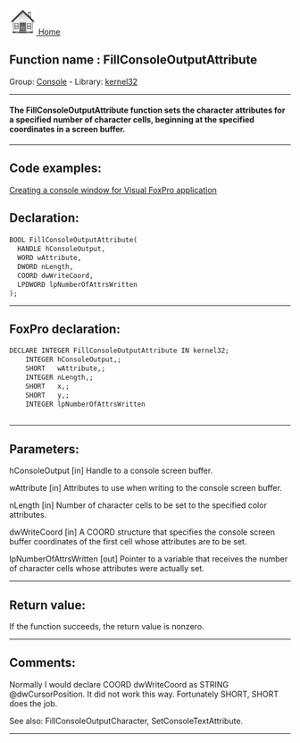 [<img src="../../images/home.png"> Home ](https://github.com/VFPX/Win32API)  

## Function name : FillConsoleOutputAttribute
Group: [Console](../../functions_group.md#Console)  -  Library: [kernel32](../../libraries.md#kernel32)  
***  


#### The FillConsoleOutputAttribute function sets the character attributes for a specified number of character cells, beginning at the specified coordinates in a screen buffer.
***  


## Code examples:
[Creating a console window for Visual FoxPro application](../../samples/sample_474.md)  

## Declaration:
```foxpro  
BOOL FillConsoleOutputAttribute(
  HANDLE hConsoleOutput,
  WORD wAttribute,
  DWORD nLength,
  COORD dwWriteCoord,
  LPDWORD lpNumberOfAttrsWritten
);  
```  
***  


## FoxPro declaration:
```foxpro  
DECLARE INTEGER FillConsoleOutputAttribute IN kernel32;
	INTEGER hConsoleOutput,;
	SHORT   wAttribute,;
	INTEGER nLength,;
	SHORT   x,;
	SHORT   y,;
	INTEGER lpNumberOfAttrsWritten
  
```  
***  


## Parameters:
hConsoleOutput 
[in] Handle to a console screen buffer.

wAttribute 
[in] Attributes to use when writing to the console screen buffer. 

nLength 
[in] Number of character cells to be set to the specified color attributes. 

dwWriteCoord 
[in] A COORD structure that specifies the console screen buffer coordinates of the first cell whose attributes are to be set. 

lpNumberOfAttrsWritten 
[out] Pointer to a variable that receives the number of character cells whose attributes were actually set.   
***  


## Return value:
If the function succeeds, the return value is nonzero.  
***  


## Comments:
Normally I would declare COORD dwWriteCoord as STRING @dwCursorPosition. It did not work this way. Fortunately SHORT, SHORT does the job.  
  
See also: FillConsoleOutputCharacter, SetConsoleTextAttribute.  
  
***  

